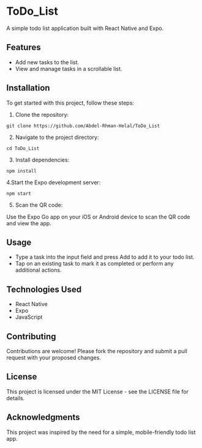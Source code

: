 # ToDo_List
A simple todo list application built with React Native and Expo.

## Features
- Add new tasks to the list.
- View and manage tasks in a scrollable list.

## Installation
To get started with this project, follow these steps:

1. Clone the repository:

```
git clone https://github.com/Abdel-Rhman-Helal/ToDo_List
```
2. Navigate to the project directory:
```
cd ToDo_List
```
3. Install dependencies:
```
npm install
```
4.Start the Expo development server:
```
npm start
```
5. Scan the QR code:

Use the Expo Go app on your iOS or Android device to scan the QR code and view the app.

## Usage
- Type a task into the input field and press Add to add it to your todo list.
- Tap on an existing task to mark it as completed or perform any additional actions.

## Technologies Used
- React Native
- Expo
- JavaScript

## Contributing
Contributions are welcome! Please fork the repository and submit a pull request with your proposed changes.

## License
This project is licensed under the MIT License - see the LICENSE file for details.

## Acknowledgments
This project was inspired by the need for a simple, mobile-friendly todo list app.
